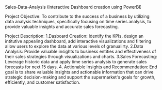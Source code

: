 Sales-Data-Analysis (Interactive Dashboard creation using PowerBI)

Project Objective:
To contribute to the success of a business by utilizing data analysis techniques, specifically focusing on time series analysis,
to provide valuable insights and accurate sales forecasting.

Project Description:
1.Dasboard Creation: Identify the KPIs, design an intitutive appealing dashboard,
  add interactive visualizations and filtering allow users to explore the data at 
  various levels of granualirty.
2.Data Analysis: Provide valuable insights to business entities and effectiveness
  of their sales strategies through visualizations and charts.
3.Sales Forecasting: Leverage historic data and apply time series analysis to
  generate sales forecasts for next 15 days.
4. Actionable Insights and Recommendation: End goal is to share valuable insights and
   actionable information that can drive strategic decision-making and support the
   supermarket's goals for growth, efficiently, and customer satisfaction.

   


